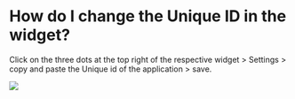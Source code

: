 # How do I change the Unique ID in the widget?

<p class="no-margin">Click on the three dots at the top right of the respective widget &gt; Settings &gt; copy and paste the Unique id of the application &gt; save.</p>
<p class="no-margin"></p>
<div class="intercom-container"><img src="/assets/img/teams-pro/image_193.png"></div>

<Hubspot />
<Clarity />
<GoogleAnalytics />

